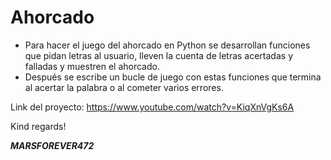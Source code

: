 # Ahorcado

- Para hacer el juego del ahorcado en Python se desarrollan funciones que pidan letras al usuario, lleven la cuenta de letras acertadas y falladas y muestren el ahorcado.
- Después se escribe un bucle de juego con estas funciones que termina al acertar la palabra o al cometer varios errores.

Link del proyecto: https://www.youtube.com/watch?v=KiqXnVgKs6A

Kind regards!

***MARSFOREVER472***
